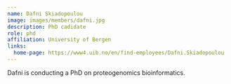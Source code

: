 ```yaml
---
name: Dafni Skiadopoulou 
image: images/members/dafni.jpg
description: PhD cadidate
role: phd
affiliation: University of Bergen
links:
  home-page: https://www4.uib.no/en/find-employees/Dafni.Skiadopoulou
---
```


Dafni is conducting a PhD on proteogenomics bioinformatics.
